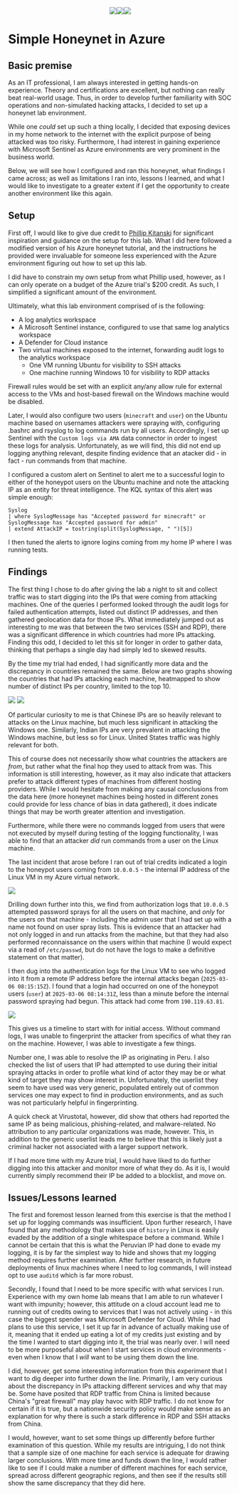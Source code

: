 <p style="text-align: center"><a href = "https://gafabic.github.io/Projects/index"><img src= "https://img.shields.io/badge/Projects-teal?style=for-the-badge"></a><a href="https://gafabic.github.io"><img src="https://img.shields.io/badge/Home-green?style=for-the-badge"></a><a href = "https://gafabic.github.io/Writeups/index"><img src = "https://img.shields.io/badge/Writeups-teal?style=for-the-badge"></a></p>

# Simple Honeynet in Azure

## Basic premise

As an IT professional, I am always interested in getting hands-on experience. Theory and certifications are excellent, but nothing can really beat real-world usage. Thus, in order to develop further familiarity with SOC operations and non-simulated hacking attacks, I decided to set up a honeynet lab environment.

While one _could_ set up such a thing locally, I decided that exposing devices in my home network to the internet with the explicit purpose of being attacked was too risky. Furthermore, I had interest in gaining experience with Microsoft Sentinel as Azure environments are very prominent in the business world.

Below, we will see how I configured and ran this honeynet, what findings I came across; as well as limitations I ran into, lessons I learned, and what I would like to investigate to a greater extent if I get the opportunity to create another environment like this again.

## Setup

First off, I would like to give due credit to [Phillip Kitanski](https://github.com/kphillip1/) for significant inspiration and guidance on the setup for this lab. What I did here followed a modified version of his Azure honeynet tutorial, and the instructions he provided were invaluable for someone less experienced with the Azure environment figuring out how to set up this lab.

I did have to constrain my own setup from what Phillip used, however, as I can only operate on a budget of the Azure trial's $200 credit. As such, I simplified a significant amount of the environment.

Ultimately, what this lab environment comprised of is the following:

- A log analytics workspace
- A Microsoft Sentinel instance, configured to use that same log analytics workspace
- A Defender for Cloud instance
- Two virtual machines exposed to the internet, forwarding audit logs to the analytics workspace
	+ One VM running Ubuntu for visibility to SSH attacks
	+ One machine running Windows 10 for visibility to RDP attacks
	
Firewall rules would be set with an explicit any/any allow rule for external access to the VMs and host-based firewall on the Windows machine would be disabled.

Later, I would also configure two users (`minecraft` and `user`) on the Ubuntu machine based on usernames attackers were spraying with, configuring .bashrc and rsyslog to log commands run by all users. Accordingly, I set up Sentinel with the `Custom logs via AMA` data connector in order to ingest these logs for analysis. Unfortunately, as we will find, this did not end up logging anything relevant, despite finding evidence that an atacker did - in fact - run commands from that machine.

I configured a custom alert on Sentinel to alert me to a successful login to either of the honeypot users on the Ubuntu machine and note the attacking IP as an entity for threat intelligence. The KQL syntax of this alert was simple enough:

```kql
Syslog
| where SyslogMessage has "Accepted password for minecraft" or SyslogMessage has "Accepted password for admin"
| extend AttackIP = tostring(split(SyslogMessage, " ")[5])
```
I then tuned the alerts to ignore logins coming from my home IP where I was running tests.

## Findings

The first thing I chose to do after giving the lab a night to sit and collect traffic was to start digging into the IPs that were coming from attacking machines. One of the queries I performed looked through the audit logs for failed authentication attempts, listed out distinct IP addresses, and then gathered geolocation data for those IPs. What immediately jumped out as interesting to me was that between the two services (SSH and RDP), there was a significant difference in which countries had more IPs attacking. Finding this odd, I decided to let this sit for longer in order to gather data, thinking that perhaps a single day had simply led to skewed results.

By the time my trial had ended, I had significantly more data and the discrepancy in countries remained the same. Below are two graphs showing the countries that had IPs attacking each machine, heatmapped to show number of distinct IPs per country, limited to the top 10.

![](img/SSHAttackers.png)
![](img/RDPAttackers.png)

Of particular curiosity to me is that Chinese IPs are so heavily relevant to attacks on the Linux machine, but much less significant in attacking the Windows one. Similarly, Indian IPs are very prevalent in attacking the Windows machine, but less so for Linux. United States traffic was highly relevant for both.

This of course does not necessarily show what countries the attackers are _from_, but rather what the final hop they used to attack from was. This information is still interesting, however, as it may also indicate that attackers prefer to attack different types of machines from different hosting providers. While I would hesitate from making any causal conclusions from the data here (more honeynet machines being hosted in different zones could provide for less chance of bias in data gathered), it does indicate things that may be worth greater attention and investigation.

Furthermore, while there were no commands logged from users that were not executed by myself during testing of the logging functionality, I was able to find that an attacker _did_ run commands from a user on the Linux machine.

The last incident that arose before I ran out of trial credits indicated a login to the honeypot users coming from `10.0.0.5` - the internal IP address of the Linux VM in my Azure virtual network.

![](img/Incident.png)

Drilling down further into this, we find from authorization logs that `10.0.0.5` attempted password sprays for all the users on that machine, and _only_ for the users on that machine - including the admin user that I had set up with a name not found on user spray lists. This is evidence that an attacker had not only logged in and run attacks from the machine, but that they had also performed reconnaissance on the users within that machine (I would expect via a read of `/etc/passwd`, but do not have the logs to make a definitive statement on that matter).

I then dug into the authentication logs for the Linux VM to see who logged into it from a remote IP address before the internal attacks began (`2025-03-06 08:15:15Z`). I found that a login had occurred on one of the honeypot users (`user`) at `2025-03-06 08:14:31Z`, less than a minute before the internal password spraying had begun. This attack had come from `190.119.63.81`.

![](img/Initial_Access.png)

This gives us a timeline to start with for initial access. Without command logs, I was unable to fingerprint the attacker from specifics of what they ran on the machine. However, I was able to investigate a few things.

Number one, I was able to resolve the IP as originating in Peru. I also checked the list of users that IP had attempted to use during their initial spraying attacks in order to profile what kind of actor they may be or what kind of target they may show interest in. Unfortunately, the userlist they seem to have used was very generic, populated entirely out of common services one may expect to find in production environments, and as such was not particularly helpful in fingerprinting.

A quick check at Virustotal, however, did show that others had reported the same IP as being malicious, phishing-related, and malware-related. No attribution to any particular organizations was made, however. This, in addition to the generic userlist leads me to believe that this is likely just a criminal hacker not associated with a larger support network.

If I had more time with my Azure trial, I would have liked to do further digging into this attacker and monitor more of what they do. As it is, I would currently simply recommend their IP be added to a blocklist, and move on.

## Issues/Lessons learned

The first and foremost lesson learned from this exercise is that the method I set up for logging commands was insufficient. Upon further research, I have found that any methodology that makes use of `history` in Linux is easily evaded by the addition of a single whitespace before a command. While I cannot be certain that this is what the Peruvian IP had done to evade my logging, it is by far the simplest way to hide and shows that my logging method requires further examination. After further research, in future deployments of linux machines where I need to log commands, I will instead opt to use `auditd` which is far more robust.

Secondly, I found that I need to be more specific with what services I run. Experience with my own home lab means that I am able to run whatever I want with impunity; however, this attitude on a cloud account lead me to running out of credits owing to services that I was not actively using - in this case the biggest spender was Microsoft Defender for Cloud. While I had plans to use this service, I set it up far in advance of actually making use of it, meaning that it ended up eating a lot of my credits just existing and by the time I wanted to start digging into it, the trial was nearly over. I will need to be more purposeful about when I start services in cloud environments - even when I know that I _will_ want to be using them down the line.

I did, however, get some interesting information from this experiment that I want to dig deeper into further down the line. Primarily, I am very curious about the discrepancy in IPs attacking different services and why that may be. Some have posited that RDP traffic from China is limited because China's "great firewall" may play havoc with RDP traffic. I do not know for certain if it is true, but a nationwide security policy would make sense as an explanation for why there is such a stark difference in RDP and SSH attacks from China.

I would, however, want to set some things up differently before further examination of this question. While my results are intriguing, I do not think that a sample size of one machine for each service is adequate for drawing larger conclusions. With more time and funds down the line, I would rather like to see if I could make a number of different machines for each service, spread across different geographic regions, and then see if the results still show the same discrepancy that they did here.